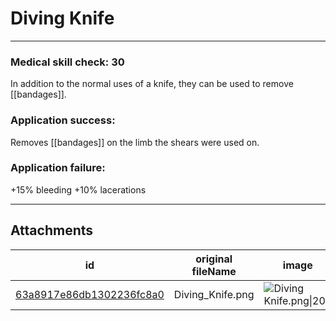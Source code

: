 # Diving Knife

 

---

### Medical skill check: 30
In addition to the normal uses of a knife, they can be used to remove [[bandages]].

### Application success:
Removes [[bandages]] on the limb the shears were used on.

### Application failure:
+15% bleeding
+10% lacerations

---

## Attachments

id | original fileName | image
---|---|---
[63a8917e86db1302236fc8a0](63a8917e86db1302236fc8a0.png) | Diving_Knife.png | ![Diving Knife.png\|200](63a8917e86db1302236fc8a0.png)